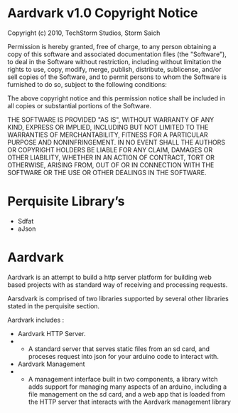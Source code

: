 Aardvark v1.0 Copyright Notice
========
  Copyright (c) 2010, TechStorm Studios, Storm Saich

  Permission is hereby granted, free of charge, to any person obtaining a copy
  of this software and associated documentation files (the "Software"), to deal
  in the Software without restriction, including without limitation the rights
  to use, copy, modify, merge, publish, distribute, sublicense, and/or sell
  copies of the Software, and to permit persons to whom the Software is
  furnished to do so, subject to the following conditions:

  The above copyright notice and this permission notice shall be included in
  all copies or substantial portions of the Software.

  THE SOFTWARE IS PROVIDED "AS IS", WITHOUT WARRANTY OF ANY KIND, EXPRESS OR
  IMPLIED, INCLUDING BUT NOT LIMITED TO THE WARRANTIES OF MERCHANTABILITY,
  FITNESS FOR A PARTICULAR PURPOSE AND NONINFRINGEMENT. IN NO EVENT SHALL THE
  AUTHORS OR COPYRIGHT HOLDERS BE LIABLE FOR ANY CLAIM, DAMAGES OR OTHER
  LIABILITY, WHETHER IN AN ACTION OF CONTRACT, TORT OR OTHERWISE, ARISING FROM,
  OUT OF OR IN CONNECTION WITH THE SOFTWARE OR THE USE OR OTHER DEALINGS IN
  THE SOFTWARE.



Perquisite Library’s 
========

- Sdfat
- aJson


Aardvark 
========

Aardvark is an attempt to build a http server platform for building web based projects with as standard way of receiving and processing requests. 

Aarsdvark is comprised of two libraries supported by several other libraries stated in the perquisite section.

Aardvark includes :

- Aardvark HTTP Server.
- - A standard server that serves static files from an sd card, and proceses request into json for your arduino code to interact with.
- Aardvark Management 
- - A management interface built in two components, a library witch adds support for managing many aspects of an arduino, including a file management on the sd card, and a web app that is loaded from the HTTP server that interacts with the Aardvark management library      
